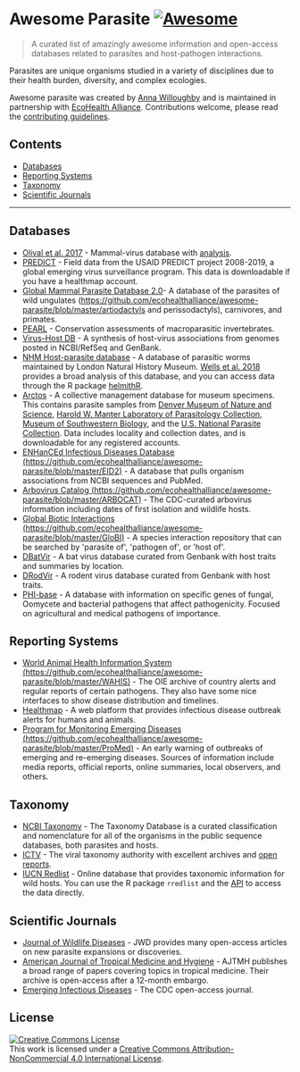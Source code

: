 Awesome Parasite [![Awesome](https://awesome.re/badge.svg)](https://awesome.re)
=========

> A curated list of amazingly awesome information and open-access databases related to parasites and host-pathogen interactions. 

Parasites are unique organisms studied in a variety of disciplines due to their health burden, diversity, and complex ecologies. 

Awesome parasite was created by [Anna Willoughby](https://github.com/ecohealthalliance/awesome-parasite/blob/master/https://arw36.github.io/) and is maintained in partnership with [EcoHealth Alliance](https://github.com/ecohealthalliance/awesome-parasite/blob/master/www.ecohealthalliance.org). Contributions welcome, please read the [contributing guidelines](https://github.com/ecohealthalliance/awesome-parasite/blob/master/contributing.md). 

## Contents
   - [Databases](#databases)
   - [Reporting Systems](#reporting-systems)
   - [Taxonomy](#taxonomy)
   - [Scientific Journals](#scientific-journals)
- - -
## Databases

 * [Olival et al. 2017](https://zenodo.org/record/807517#.Wv7kuFMvzOQ) - Mammal-virus database with [analysis](https://www.nature.com/articles/nature22975?sf90794030). 
 * [PREDICT](http://data.predict.global/) - Field data from the USAID PREDICT project 2008-2019, a global emerging virus surveillance program. This data is downloadable if you have a healthmap account. 
 * [Global Mammal Parasite Database 2.0](https://github.com/ecohealthalliance/awesome-parasite/blob/master/https://esajournals.onlinelibrary.wiley.com/doi/full/10.1002/ecy.1799)- A database of the parasites of wild ungulates (https://github.com/ecohealthalliance/awesome-parasite/blob/master/artiodactyls and perissodactyls), carnivores, and primates.
 * [PEARL](http://pearl.berkeley.edu/) - Conservation assessments of macroparasitic invertebrates.
 * [Virus-Host DB](http://www.genome.jp/virushostdb/view/) - A synthesis of host-virus associations from genomes posted in NCBI/RefSeq and GenBank.
 * [NHM Host-parasite database](http://www.nhm.ac.uk/research-curation/scientific-resources/taxonomy-systematics/host-parasites/) - A database of parasitic worms maintained by London Natural History Museum. [Wells et al. 2018](http://nicholasjclark.weebly.com/uploads/4/4/9/4/44946407/wells_etal_2018_globchangbiol.pdf) provides a broad analysis of this database, and you can access data through the R package [helmithR](https://github.com/ropensci/helminthR). 
 * [Arctos](http://arctos.database.museum/SpecimenSearch.cfm) - A collective management database for museum specimens. This contains parasite samples from [Denver Museum of Nature and Science](https://www.dmns.org/science/integrative-collections/dmns-zoology-collections/), [Harold W. Manter Laboratory of Parasitology Collection](http://hwml.unl.edu/resources/database-68), [Museum of Southwestern Biology](https://msb.unm.edu/divisions/mammals/database/index.html), and the [U.S. National Parasite Collection](https://www.nal.usda.gov/exhibits/speccoll/exhibits/show/parasitic-diseases-with-econom/u-s--national-animal-parasite-). Data includes locality and collection dates, and is downloadable for any registered accounts. 
 * [ENHanCEd Infectious Diseases Database (https://github.com/ecohealthalliance/awesome-parasite/blob/master/EID2)](https://github.com/ecohealthalliance/awesome-parasite/blob/master/https://eid2.liverpool.ac.uk/) - A database that pulls organism associations from NCBI sequences and PubMed.
 * [Arbovirus Catalog (https://github.com/ecohealthalliance/awesome-parasite/blob/master/ARBOCAT)](https://github.com/ecohealthalliance/awesome-parasite/blob/master/https://wwwn.cdc.gov/arbocat/) - The CDC-curated arbovirus information including dates of first isolation and wildlife hosts.
 * [Global Biotic Interactions (https://github.com/ecohealthalliance/awesome-parasite/blob/master/GloBI)](https://github.com/ecohealthalliance/awesome-parasite/blob/master/https://www.globalbioticinteractions.org/data.html) - A species interaction repository that can be searched by 'parasite of', 'pathogen of', or 'host of'.
 * [DBatVir](https://github.com/ecohealthalliance/awesome-parasite/blob/master/www.mgc.ac.cn/DBatVir) - A bat virus database curated from Genbank with host traits and summaries by location.
 * [DRodVir](http://www.mgc.ac.cn/DRodVir/) - A rodent virus database curated from Genbank with host traits.
 * [PHI-base](http://www.phi-base.org/index.jsp) - A database with information on specific genes of fungal, Oomycete and bacterial pathogens that affect pathogenicity. Focused on agricultural and medical pathogens of importance. 

## Reporting Systems 
 * [World Animal Health Information System (https://github.com/ecohealthalliance/awesome-parasite/blob/master/WAHIS)](https://github.com/ecohealthalliance/awesome-parasite/blob/master/http://www.oie.int/wahis_2/public/wahid.php/Diseaseinformation/reportarchive) - The OIE archive of country alerts and regular reports of certain pathogens. They also have some nice interfaces to show disease distribution and timelines.
 * [Healthmap](https://www.healthmap.org/en/) - A web platform that provides infectious disease outbreak alerts for humans and animals.
 * [Program for Monitoring Emerging Diseases (https://github.com/ecohealthalliance/awesome-parasite/blob/master/ProMed)](https://github.com/ecohealthalliance/awesome-parasite/blob/master/http://www.promedmail.org/) - An early warning of outbreaks of emerging and re-emerging diseases. Sources of information include media reports, official reports, online summaries, local observers, and others.

## Taxonomy
 * [NCBI Taxonomy](https://www.ncbi.nlm.nih.gov/taxonomy) - The Taxonomy Database is a curated classification and nomenclature for all of the organisms in the public sequence databases, both parasites and hosts.
 * [ICTV](https://talk.ictvonline.org/taxonomy/) - The viral taxonomy authority with excellent archives and [open reports](https://talk.ictvonline.org/ictv-reports/).
 * [IUCN Redlist](http://www.iucnredlist.org/) - Online database that provides taxonomic information for wild hosts. You can use the R package `rredlist` and the [API](http://apiv3.iucnredlist.org/api/v3/docs) to access the data directly. 

## Scientific Journals 
 * [Journal of Wildlife Diseases](http://www.jwildlifedis.org/loi/jwdi) - JWD provides many open-access articles on new parasite expansions or discoveries.
 * [American Journal of Tropical Medicine and Hygiene](http://www.ajtmh.org/) - AJTMH publishes a broad range of papers covering topics in tropical medicine. Their archive is open-access after a 12-month embargo.
 * [Emerging Infectious Diseases](https://wwwnc.cdc.gov/eid/) - The CDC open-access journal.
 

## License
<a rel="license" href="http://creativecommons.org/licenses/by-nc/4.0/"><img alt="Creative Commons License" style="border-width:0" src="https://mirrors.creativecommons.org/presskit/buttons/88x31/svg/by-nc.svg" /></a><br />This work is licensed under a <a rel="license" href="http://creativecommons.org/licenses/by-nc/4.0/">Creative Commons Attribution-NonCommercial 4.0 International License</a>.